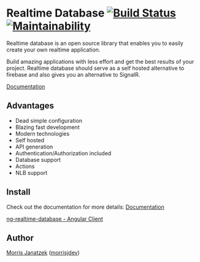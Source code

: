 # Realtime Database [![Build Status](https://travis-ci.org/morrisjdev/RealtimeDatabase.svg?branch=master)](https://travis-ci.org/morrisjdev/RealtimeDatabase) [![Maintainability](https://api.codeclimate.com/v1/badges/a80b67f61f2c952d3b49/maintainability)](https://codeclimate.com/github/morrisjdev/RealtimeDatabase/maintainability)

Realtime database is an open source library that enables you to easily create your own realtime application.

Build amazing applications with less effort and get the best results of your project.
Realtime database should serve as a self hosted alternative to firebase and also gives you an alternative to SignalR.

[Documentation](https://realtime-database.azurewebsites.net/)

## Advantages

- Dead simple configuration
- Blazing fast development
- Modern technologies
- Self hosted
- API generation
- Authentication/Authorization included
- Database support
- Actions
- NLB support

## Install

Check out the documentation for more details: [Documentation](https://realtime-database.azurewebsites.net/)

[ng-realtime-database - Angular Client](https://github.com/morrisjdev/ng-realtime-database)

## Author

[Morris Janatzek](http://morrisj.net) ([morrisjdev](https://github.com/morrisjdev))
